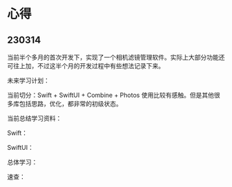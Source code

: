 # 心得

## 230314

当前半个多月的首次开发下，实现了一个相机滤镜管理软件。实际上大部分功能还可往上加，不过这半个月的开发过程中有些想法记录下来。

未来学习计划：

当前切分：Swift + SwiftUI + Combine + Photos 使用比较有感触。但是其他很多库包括思路，优化，都非常的初级状态。

当前总结学习资料：

Swift：




SwiftUI：

总体学习：

速查：

